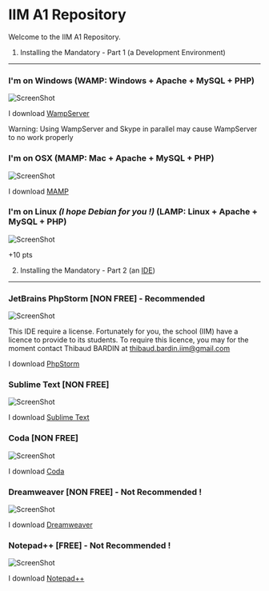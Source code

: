 IIM A1 Repository
=================

Welcome to the IIM A1 Repository.

1) Installing the Mandatory - Part 1 (a Development Environment)
----------------------------------------------------------------

### I'm on Windows (WAMP: Windows + Apache + MySQL + PHP)

![ScreenShot][101]

I download [WampServer][1]

Warning: Using WampServer and Skype in parallel may cause WampServer to no work properly

### I'm on OSX (MAMP: Mac + Apache + MySQL + PHP)

![ScreenShot][102]

I download [MAMP][2]

### I'm on Linux *(I hope Debian for you !)* (LAMP: Linux + Apache + MySQL + PHP)

![ScreenShot][103]

+10 pts


2) Installing the Mandatory - Part 2 (an [IDE][3])
-----------------------------------------------------

### JetBrains PhpStorm [NON FREE] - Recommended

![ScreenShot][104]

This IDE require a license. Fortunately for you, the school (IIM) have a licence to provide to its students. To require this licence, you may for the moment contact Thibaud BARDIN at thibaud.bardin.iim@gmail.com

I download [PhpStorm][4]

### Sublime Text [NON FREE]

![ScreenShot][105]

I download [Sublime Text][5]

### Coda [NON FREE]

![ScreenShot][106]

I download [Coda][6]

### Dreamweaver [NON FREE] - Not Recommended !

![ScreenShot][107]

I download [Dreamweaver][7]

### Notepad++ [FREE] - Not Recommended !

![ScreenShot][108]

I download [Notepad++][8]

[1]:  http://www.wampserver.com/
[2]:  http://www.mamp.info/
[3]:  http://en.wikipedia.org/wiki/Integrated_development_environment
[4]:  http://www.jetbrains.com/phpstorm/
[5]:  http://www.sublimetext.com/
[6]:  http://panic.com/coda/
[7]:  http://www.adobe.com/en/products/dreamweaver.html
[8]:  http://notepad-plus-plus.org/

[101]: https://raw.github.com/Irvyne/IIM_A1/master/Resources/img/wampserver.png
[102]: https://raw.github.com/Irvyne/IIM_A1/master/Resources/img/mamp.png
[103]: https://raw.github.com/Irvyne/IIM_A1/master/Resources/img/lamp.png
[104]: https://raw.github.com/Irvyne/IIM_A1/master/Resources/img/phpstorm.png
[105]: https://raw.github.com/Irvyne/IIM_A1/master/Resources/img/sublimetext.png
[106]: https://raw.github.com/Irvyne/IIM_A1/master/Resources/img/coda.png
[107]: https://raw.github.com/Irvyne/IIM_A1/master/Resources/img/dreamweaver.png
[108]: https://raw.github.com/Irvyne/IIM_A1/master/Resources/img/notepad++.png
